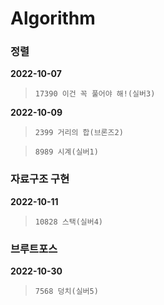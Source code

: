 # Algorithm

### 정렬


**2022-10-07**

> `17390 이건 꼭 풀어야 해!(실버3)`

**2022-10-09**

> `2399 거리의 합(브론즈2)`


> `8989 시계(실버1)`

### 자료구조 구현

**2022-10-11**

> `10828 스택(실버4)`

### 브루트포스

**2022-10-30**

> `7568 덩치(실버5)`
